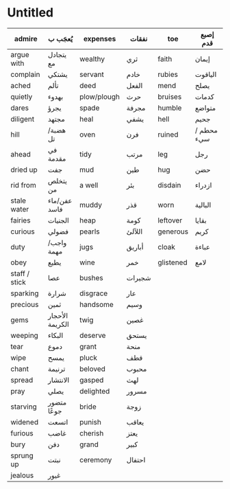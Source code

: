 # Untitled

| admire | يُعجَب ب | expenses | نفقات | toe | إصبع قدم |
| --- | --- | --- | --- | --- | --- |
| argue with | يتجادل مع | wealthy | ثري | faith | إيمان |
| complain | يشتكي | servant | خادم | rubies | الياقوت |
| ached | تألم | deed | الفعل | mend | يصلح |
| quietly | بهدوء | plow/plough | حرث | bruises | كدمات |
| dares | يجرؤ | spade | مجرفة | humble | متواضع |
| diligent | مجتهد | heal | يشفي | hell  | جحيم |
| hill | هضبة/ تل | oven | فرن | ruined | محطم / سيء |
| ahead | في مقدمة | tidy | مرتب | leg | رجل |
| dried up | جفت | mud | طين | hug | حضن |
| rid from | يتخلص من  | a well | بئر | disdain | ازدراء |
| stale water | عفن/ماء فاسد | muddy | قذر | worn | البالية |
| fairies | الجنيات | heap | كومة | leftover | بقايا |
| curious | فضولي | pearls | اللآلئ | generous | كريم |
| duty | واجب/مهمة | jugs | أباريق | cloak | عباءة |
| obey | يطيع | wine | خمر | glistened | لامع |
| staff / stick | عصا | bushes | شجيرات |  |  |
| sparking | شرارة | disgrace | عار |  |  |
| precious | ثمين | handsome | وسيم |  |  |
| gems | الأحجار الكريمة | twig | غصين |  |  |
| weeping | البكاء | deserve | يستحق |  |  |
| tear | دموع | grant | منحة |  |  |
| wipe | يمسح | pluck | قطف |  |  |
| chant | ترنيمة | beloved | محبوب |  |  |
| spread | الانتشار | gasped | لهث |  |  |
| pray | يصلي | delighted | مسرور |  |  |
| starving | متضور جوعًا | bride | زوجة |  |  |
| widened | اتسعت | punish | يعاقب |  |  |
| furious | غاضب | cherish | يعتز |  |  |
| bury | دفن | grand | كبير |  |  |
| sprung up | نبتت | ceremony | احتفال |  |  |
| jealous | غيور |  |  |  |  |
